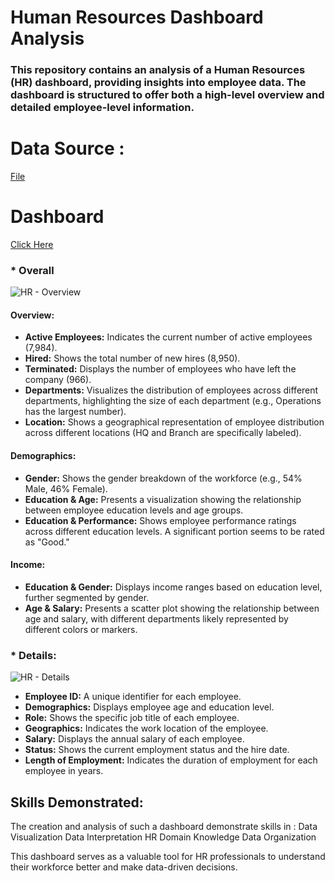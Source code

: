 # Human Resources Dashboard Analysis

### This repository contains an analysis of a Human Resources (HR) dashboard, providing insights into employee data. The dashboard is structured to offer both a high-level overview and detailed employee-level information.

# Data Source :
<a href="https://github.com/gkarthik333/Human_Resources_Dashboard/blob/main/HR_Data.csv">File</a>
  

# Dashboard
<a href="https://github.com/gkarthik333/Human_Resources_Dashboard/blob/main/HR%20Dashboard.twbx">Click Here</a>
### * Overall 
![HR - Overview](https://github.com/user-attachments/assets/42293ca3-aa40-46d4-866f-fe1f645b940c)
#### Overview:
* **Active Employees:** Indicates the current number of active employees (7,984).
* **Hired:** Shows the total number of new hires (8,950).
* **Terminated:** Displays the number of employees who have left the company (966).
* **Departments:** Visualizes the distribution of employees across different departments, highlighting the size of each department (e.g., Operations has the largest number).
* **Location:** Shows a geographical representation of employee distribution across different locations (HQ and Branch are specifically labeled).
#### Demographics:
* **Gender:** Shows the gender breakdown of the workforce (e.g., 54% Male, 46% Female).
* **Education & Age:** Presents a visualization showing the relationship between employee education levels and age groups.
* **Education & Performance:** Shows employee performance ratings across different education levels. A significant portion seems to be rated as "Good."
#### Income:
* **Education & Gender:** Displays income ranges based on education level, further segmented by gender.
* **Age & Salary:** Presents a scatter plot showing the relationship between age and salary, with different departments likely represented by different colors or markers.


### * Details:
![HR - Details](https://github.com/user-attachments/assets/97aad506-0c59-4213-ae94-c05a60ba776d)
* **Employee ID:** A unique identifier for each employee.
* **Demographics:** Displays employee age and education level.
* **Role:** Shows the specific job title of each employee.
* **Geographics:** Indicates the work location of the employee.
* **Salary:** Displays the annual salary of each employee.
* **Status:** Shows the current employment status and the hire date.
* **Length of Employment:** Indicates the duration of employment for each employee in years.

## Skills Demonstrated:

The creation and analysis of such a dashboard demonstrate skills in :
Data Visualization
Data Interpretation
HR Domain Knowledge
Data Organization

This dashboard serves as a valuable tool for HR professionals to understand their workforce better and make data-driven decisions.
